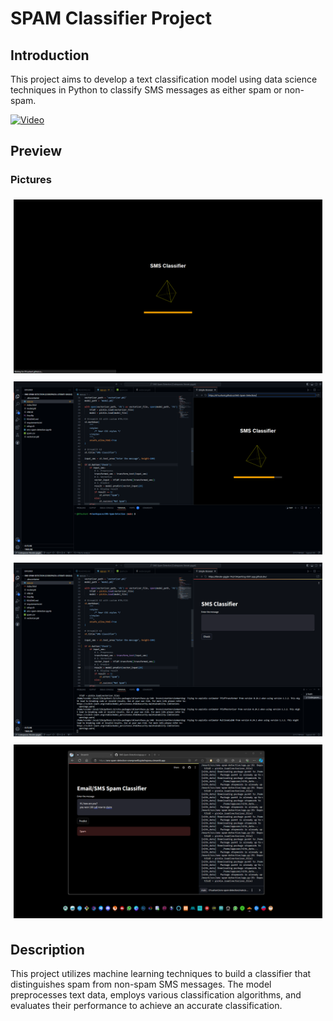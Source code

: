 # SPAM Classifier Project

## Introduction
This project aims to develop a text classification model using data science techniques in Python to classify SMS messages as either spam or non-spam.

[![Video](video_thumbnail.png)](video_link)

## Preview
### Pictures
<!-- Two rows, two columns grid -->
<div style="display: flex; flex-wrap: wrap;">
    <div style="flex: 50%; padding: 5px;">
        <img src="https://github.com/07Sushant/SMS-Spam-Detection/blob/main/images/1.png" alt="Image 1" style="width: 100%;">
    </div>
    <div style="flex: 50%; padding: 5px;">
        <img src="https://github.com/07Sushant/SMS-Spam-Detection/blob/main/images/2.png" alt="Image 2" style="width: 100%;">
    </div>
    <div style="flex: 50%; padding: 5px;">
        <img src="https://github.com/07Sushant/SMS-Spam-Detection/blob/main/images/3.png" alt="Image 3" style="width: 100%;">
    </div>
    <div style="flex: 50%; padding: 5px;">
        <img src="https://github.com/07Sushant/SMS-Spam-Detection/blob/main/images/4.png" alt="Image 4" style="width: 100%;">
    </div>
</div>

## Description
<!-- Write your project description here -->
This project utilizes machine learning techniques to build a classifier that distinguishes spam from non-spam SMS messages. The model preprocesses text data, employs various classification algorithms, and evaluates their performance to achieve an accurate classification.

<!-- Add more details, methodologies used, and any other relevant information -->
